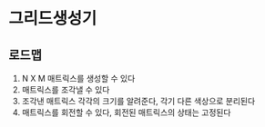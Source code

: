 # 그리드생성기

## 로드맵

1. N X M 매트릭스를 생성할 수 있다
2. 매트릭스를 조각낼 수 있다
3. 조각낸 매트릭스 각각의 크기를 알려준다, 각기 다른 색상으로 분리된다
4. 매트릭스를 회전할 수 있다, 회전된 매트릭스의 상태는 고정된다
